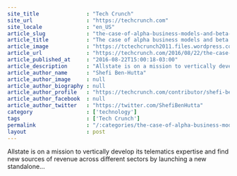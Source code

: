 ```yaml
---
site_title               : "Tech Crunch"
site_url                 : "https://techcrunch.com"
site_locale              : "en_US"
article_slug             : "the-case-of-alpha-business-models-and-beta-technology"
article_title            : "The case of alpha business models and beta technology"
article_image            : "https://tctechcrunch2011.files.wordpress.com/2016/08/gettyimages-559309917.jpg?w=764&h=400&crop=1"
article_url              : "https://techcrunch.com/2016/08/22/the-case-of-alpha-business-models-and-beta-technology/"
article_published_at     : "2016-08-22T15:00:18-03:00"
article_description      : "Allstate is on a mission to vertically develop its telematics expertise and find new sources of revenue across different sectors by launching a new standalone..."
article_author_name      : "Shefi Ben-Hutta"
article_author_image     : null
article_author_biography : null
article_author_profile   : "https://techcrunch.com/contributor/shefi-ben-hutta/"
article_author_facebook  : null
article_author_twitter   : "https://twitter.com/ShefiBenHutta"
category                 : ['technology']
tags                     : ['Tech Crunch']
permalink                : "/:categories/the-case-of-alpha-business-models-and-beta-technology/"
layout                   : post
---
```


Allstate is on a mission to vertically develop its telematics expertise and find new sources of revenue across different sectors by launching a new standalone...
